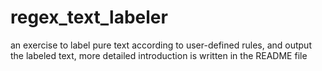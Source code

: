 # regex_text_labeler
an exercise to label pure text according to user-defined rules, and output the labeled text, more detailed introduction is written in the README file
